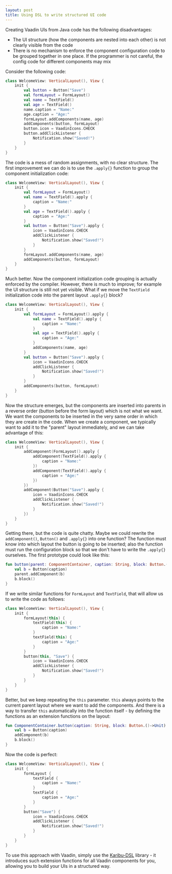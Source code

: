 ```yaml
---
layout: post
title: Using DSL to write structured UI code
---
```


Creating Vaadin UIs from Java code has the following disadvantages:

* The UI structure (how the components are nested into each other) is not clearly visible from the code
* There is no mechanism to enforce the component configuration code to be grouped together in one place. If the programmer is not careful,
  the config code for different components may mix

Consider the following code:
```kotlin
class WelcomeView: VerticalLayout(), View {
    init {
        val button = Button("Save")
        val formLayout = FormLayout()
        val name = TextField()
        val age = TextField()
        name.caption = "Name:"
        age.caption = "Age:"
        formLayout.addComponents(name, age)
        addComponents(button, formLayout)
        button.icon = VaadinIcons.CHECK
        button.addClickListener {
            Notification.show("Saved!")
        }
    }
}
```

The code is a mess of random assignments, with no clear structure. The first improvement we can do is to use the `.apply{}` function to group the component initialization code:

```kotlin
class WelcomeView: VerticalLayout(), View {
    init {
        val formLayout = FormLayout()
        val name = TextField().apply {
            caption = "Name:"
        }
        val age = TextField().apply {
            caption = "Age:"
        }
        val button = Button("Save").apply {
            icon = VaadinIcons.CHECK
            addClickListener {
                Notification.show("Saved!")
            }
        }
        formLayout.addComponents(name, age)
        addComponents(button, formLayout)
    }
}
```

Much better. Now the component initialization code grouping is actually enforced by the compiler. However, there is much to improve; for example the UI structure is still not yet visible. What if we move the `TextField` initialization code into the parent layout `.apply{}` block?

```kotlin
class WelcomeView: VerticalLayout(), View {
    init {
        val formLayout = FormLayout().apply {
            val name = TextField().apply {
                caption = "Name:"
            }
            val age = TextField().apply {
                caption = "Age:"
            }
            addComponents(name, age)
        }
        val button = Button("Save").apply {
            icon = VaadinIcons.CHECK
            addClickListener {
                Notification.show("Saved!")
            }
        }
        addComponents(button, formLayout)
    }
}
```

Now the structure emerges, but the components are inserted into parents in a reverse order (button before the form layout) which is not what we want. We want the components to be inserted in the very same order in which they are create in the code. When we create a component, we typically want to add it to the "parent" layout immediately, and we can take advantage of this:

```kotlin
class WelcomeView: VerticalLayout(), View {
    init {
        addComponent(FormLayout().apply {
            addComponent(TextField().apply {
                caption = "Name:"
            })
            addComponent(TextField().apply {
                caption = "Age:"
            })
        })
        addComponent(Button("Save").apply {
            icon = VaadinIcons.CHECK
            addClickListener {
                Notification.show("Saved!")
            }
        })
    }
}
```

Getting there, but the code is quite chatty. Maybe we could rewrite the `addComponent()`, `Button()` and `.apply{}` into one function? The function must know into which layout the button is going to be inserted; also the function must run the configuration block so that we don't have to write the `.apply{}` ourselves. The first prototype could look like this:

```kotlin
fun button(parent: ComponentContainer, caption: String, block: Button.()->Unit) {
    val b = Button(caption)
    parent.addComponent(b)
    b.block()
}
```

If we write similar functions for `FormLayout` and `TextField`, that will allow us to write the code as follows:

```kotlin
class WelcomeView: VerticalLayout(), View {
    init {
        formLayout(this) {
            textField(this) {
                caption = "Name:"
            }
            textField(this) {
                caption = "Age:"
            }
        }
        button(this, "Save") {
            icon = VaadinIcons.CHECK
            addClickListener {
                Notification.show("Saved!")
            }
        }
    }
}
```

Better, but we keep repeating the `this` parameter. `this` always points to the current parent layout where we want to add the components. And there is a way to transfer `this` automatically into the function itself - by defining the functions as an extension functions on the layout:

```kotlin
fun ComponentContainer.button(caption: String, block: Button.()->Unit) {
    val b = Button(caption)
    addComponent(b)
    b.block()
}
```

Now the code is perfect:

```kotlin
class WelcomeView: VerticalLayout(), View {
    init {
        formLayout {
            textField {
                caption = "Name:"
            }
            textField {
                caption = "Age:"
            }
        }
        button("Save") {
            icon = VaadinIcons.CHECK
            addClickListener {
                Notification.show("Saved!")
            }
        }
    }
}
```

To use this approach with Vaadin, simply use the [Karibu-DSL](https://github.com/mvysny/karibu-dsl) library - it introduces such extension functions for all Vaadin components for you, allowing you to build your UIs in a structured way.
